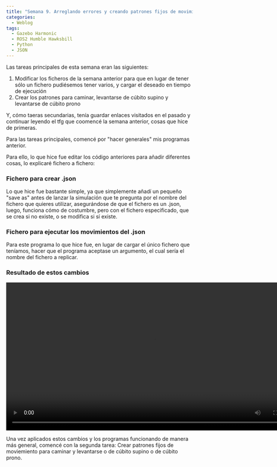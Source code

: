 ```yaml
---
title: "Semana 9. Arreglando errores y creando patrones fijos de movimiento"
categories:
  - Weblog
tags:
  - Gazebo Harmonic
  - ROS2 Humble Hawksbill
  - Python
  - JSON
---
```


Las tareas principales de esta semana eran las siguientes:
1. Modificar los ficheros de la semana anterior para que en lugar de tener sólo un fichero pudiésemos tener varios, y cargar el deseado en tiempo de ejecución
2. Crear los patrones para caminar, levantarse de cúbito supino y levantarse de cúbito prono

Y, cómo taeras secundarias, tenía guardar enlaces visitados en el pasado y continuar leyendo el tfg que coomencé la semana anterior, cosas que hice de primeras.

Para las tareas principales, comencé por "hacer generales" mis programas anterior.

Para ello, lo que hice fue editar los código anteriores para añadir diferentes cosas, lo explicaré fichero a fichero:

### Fichero para crear .json
Lo que hice fue bastante simple, ya que simplemente añadí un pequeño "save as" antes de lanzar la simulación que te pregunta por el nombre del fichero que quieres utilizar, asegurándose de que el fichero es un .json, luego, funciona cómo de costumbre, pero con el fichero especificado, que se crea si no existe, o se modifica si sí existe.

### Fichero para ejecutar los movimientos del .json
Para este programa lo que hice fue, en lugar de cargar el único fichero que teníamos, hacer que el programa aceptase un argumento, el cual sería el nombre del fichero a replicar.

### Resultado de estos cambios
<video width="800" controls>
  <source src="/2024-tfg-eva-fernandez/images/semana-9/nao_moviendose_general.webm" type="video/webm">
  Your browser does not support the video tag.
</video>

Una vez aplicados estos cambios y los programas funcionando de manera más general, comencé con la segunda tarea: Crear patrones fijos de moviemiento para caminar y levantarse o de cúbito supino o de cúbito prono.

